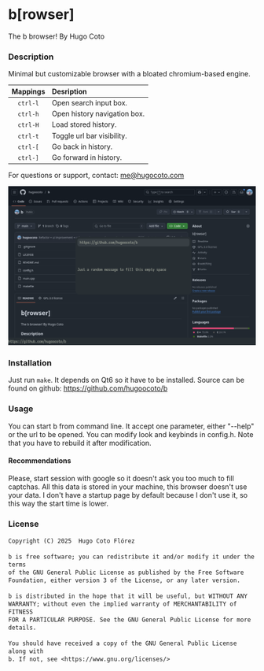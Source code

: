 # b\[rowser\]

The b browser! By Hugo Coto

### Description 

Minimal but customizable browser with a bloated chromium-based engine. 

| Mappings | Desription                     |
| :------: | :----------------------------- |
| `ctrl-l` | Open search input box.         |
| `ctrl-h` | Open history navigation box.   |
| `ctrl-H` | Load stored history.           |
| `ctrl-t` | Toggle url bar visibility.     |
| `ctrl-[` | Go back in history.            |
| `ctrl-]` | Go forward in history.         |

For questions or support, contact: me@hugocoto.com

![Image](./images/image.png)

### Installation 
Just run `make`. It depends on Qt6 so it have to be installed. Source can be
found on github: https://github.com/hugoocoto/b

### Usage 
You can start b from command line. It accept one parameter, either "--help" or
the url to be opened. You can modify look and keybinds in config.h. Note that
you have to rebuild it after modification.

#### Recommendations
Please, start session with google so it doesn't ask you too much to fill
captchas. All this data is stored in your machine, this browser doesn't use your
data. I don't have a startup page by default because I don't use it, so this way
the start time is lower. 

### License 
    Copyright (C) 2025  Hugo Coto Flórez
    
    b is free software; you can redistribute it and/or modify it under the terms
    of the GNU General Public License as published by the Free Software
    Foundation, either version 3 of the License, or any later version.
    
    b is distributed in the hope that it will be useful, but WITHOUT ANY
    WARRANTY; without even the implied warranty of MERCHANTABILITY of FITNESS
    FOR A PARTICULAR PURPOSE. See the GNU General Public License for more
    details.
    
    You should have received a copy of the GNU General Public License along with
    b. If not, see <https://www.gnu.org/licenses/>
    
